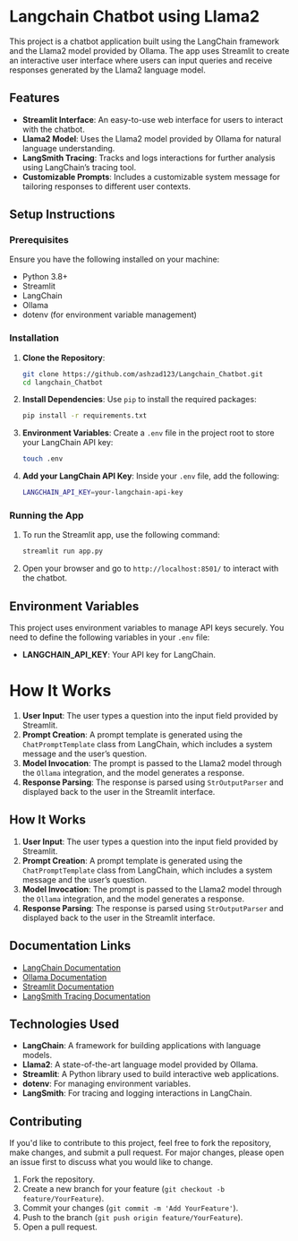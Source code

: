 # Langchain Chatbot using Llama2

This project is a chatbot application built using the LangChain framework and the Llama2 model provided by Ollama. The app uses Streamlit to create an interactive user interface where users can input queries and receive responses generated by the Llama2 language model.

## Features
- **Streamlit Interface**: An easy-to-use web interface for users to interact with the chatbot.
- **Llama2 Model**: Uses the Llama2 model provided by Ollama for natural language understanding.
- **LangSmith Tracing**: Tracks and logs interactions for further analysis using LangChain’s tracing tool.
- **Customizable Prompts**: Includes a customizable system message for tailoring responses to different user contexts.

## Setup Instructions

### Prerequisites
Ensure you have the following installed on your machine:
- Python 3.8+
- Streamlit
- LangChain
- Ollama
- dotenv (for environment variable management)

### Installation
1. **Clone the Repository**:
    ```bash
    git clone https://github.com/ashzad123/Langchain_Chatbot.git
    cd langchain_Chatbot
    ```

2. **Install Dependencies**:
    Use `pip` to install the required packages:
    ```bash
    pip install -r requirements.txt
    ```

3. **Environment Variables**:
    Create a `.env` file in the project root to store your LangChain API key:
    ```bash
    touch .env
    ```

4. **Add your LangChain API Key**:
    Inside your `.env` file, add the following:
    ```bash
    LANGCHAIN_API_KEY=your-langchain-api-key
    ```

### Running the App
1. To run the Streamlit app, use the following command:
    ```bash
    streamlit run app.py
    ```

2. Open your browser and go to `http://localhost:8501/` to interact with the chatbot.

## Environment Variables
This project uses environment variables to manage API keys securely. You need to define the following variables in your `.env` file:

- **LANGCHAIN_API_KEY**: Your API key for LangChain.


# How It Works
1. **User Input**: The user types a question into the input field provided by Streamlit.
2. **Prompt Creation**: A prompt template is generated using the `ChatPromptTemplate` class from LangChain, which includes a system message and the user’s question.
3. **Model Invocation**: The prompt is passed to the Llama2 model through the `Ollama` integration, and the model generates a response.
4. **Response Parsing**: The response is parsed using `StrOutputParser` and displayed back to the user in the Streamlit interface.

## How It Works
1. **User Input**: The user types a question into the input field provided by Streamlit.
2. **Prompt Creation**: A prompt template is generated using the `ChatPromptTemplate` class from LangChain, which includes a system message and the user’s question.
3. **Model Invocation**: The prompt is passed to the Llama2 model through the `Ollama` integration, and the model generates a response.
4. **Response Parsing**: The response is parsed using `StrOutputParser` and displayed back to the user in the Streamlit interface.

## Documentation Links
- [LangChain Documentation](https://docs.langchain.com)
- [Ollama Documentation](https://www.ollama.com/docs)
- [Streamlit Documentation](https://docs.streamlit.io)
- [LangSmith Tracing Documentation](https://docs.smith.langchain.com)

## Technologies Used
- **LangChain**: A framework for building applications with language models.
- **Llama2**: A state-of-the-art language model provided by Ollama.
- **Streamlit**: A Python library used to build interactive web applications.
- **dotenv**: For managing environment variables.
- **LangSmith**: For tracing and logging interactions in LangChain.


## Contributing
If you'd like to contribute to this project, feel free to fork the repository, make changes, and submit a pull request. For major changes, please open an issue first to discuss what you would like to change.

1. Fork the repository.
2. Create a new branch for your feature (`git checkout -b feature/YourFeature`).
3. Commit your changes (`git commit -m 'Add YourFeature'`).
4. Push to the branch (`git push origin feature/YourFeature`).
5. Open a pull request.